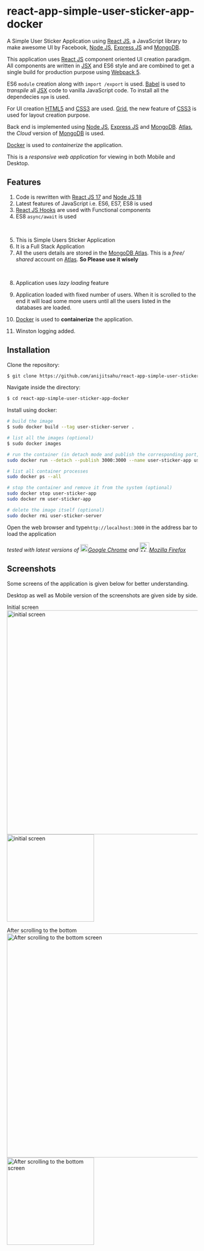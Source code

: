 # react-app-simple-user-sticker-app-docker

A Simple User Sticker Application using [React JS](https://reactjs.org/docs/getting-started.html), a JavaScript library to make awesome UI by Facebook, [Node JS](https://nodejs.org/en/docs), [Express JS](https://expressjs.com/en/api.html) and [MongoDB](https://docs.mongodb.com/).

This application uses [React JS](https://reactjs.org/docs/getting-started.html) component oriented UI creation paradigm. All components are written in [JSX](https://reactjs.org/docs/jsx-in-depth.html) and ES6 style and are
combined to get a single build for production purpose using [Webpack 5](https://webpack.js.org/concepts/).

ES6 `module` creation along with `import /export` is used. [Babel](https://babeljs.io/docs/en/babel-preset-react) is used to _transpile_ all [JSX](https://reactjs.org/docs/jsx-in-depth.html) code to vanilla JavaScript code. To install all the dependecies `npm` is used.

For UI creation [HTML5](https://www.w3schools.com/html/html5_intro.asp) and [CSS3](https://www.w3schools.com/css/) are used. [Grid](https://developer.mozilla.org/en-US/docs/Web/CSS/CSS_Grid_Layout), the new feature of [CSS3](https://www.w3schools.com/css/) is used for layout creation purpose.

Back end is implemented using [Node JS](https://nodejs.org/en/docs/), [Express JS](https://expressjs.com/en/api.html) and [MongoDB](https://docs.mongodb.com/). [Atlas](https://www.mongodb.com/cloud/atlas), the _Cloud_ version of [MongoDB](https://docs.mongodb.com/)
is used.

[Docker](https://docs.docker.com/language/nodejs/build-images/) is used to *containerize* the application.

This is a _responsive web application_ for viewing in both Mobile and Desktop.

## Features

1. Code is rewritten with [React JS 17](https://reactjs.org/docs/getting-started.html) and [Node JS 18](https://nodejs.org/en/docs/)
2. Latest features of JavaScript i.e. ES6, ES7, ES8 is used
3. [React JS Hooks](https://reactjs.org/docs/hooks-intro.html) are used with Functional components
4. ES8 `async/await` is used

<br/>

5. This is Simple Users Sticker Application
6. It is a Full Stack Application
7. All the users details are stored in the [MongoDB Atlas](https://www.mongodb.com/cloud/atlas). This is a _free/ shared_ account on [Atlas](https://www.mongodb.com/cloud/atlas). **So Please use it wisely**

<br/>

8. Application uses _lazy loading_ feature
9. Application loaded with fixed number of users. When it is scrolled to the end it will load some more users until all the users listed in the databases are loaded.
10. [Docker](https://docs.docker.com/language/nodejs/build-images/) is used to **containerize** the application.

11. Winston logging added.
<!---
<ul>
  <li> This is Simple set of Authentication APIs </li> 
  <li> All the common features like <strong>use creation, email validation, login, checking for authenticity of the user</strong> is implemented</li>
</ul>

- It is created using latest version of [Node JS 15](https://nodejs.org/docs/latest-v15.x/api/)

<ul>
 <li><b>Forget password</b> feature is implemented </li>
 <li><b>Reset password</b> as well as email id feature is added </li>
 <li>All the user details, email id, password is stored in a file <code>server/userlist.json</code>. <b>All the passwords are encrypted</b>.</li> 
</ul>

<ul>
  <li><i>Ready to use</i> REST APIs </li>
  <li>Can be consumed by <i>any</i> Frontend application framework that supports REST API</li>   
  <li>Can be used in conjunction with other popular JavaScript framework like <a href="https://reactjs.org/">ReactJS</a></li>  
</ul>

-->



## Installation

Clone the repository:

```bash
$ git clone https://github.com/anijitsahu/react-app-simple-user-sticker-app-docker.git
```

Navigate inside the directory:

```bash
$ cd react-app-simple-user-sticker-app-docker
```

Install using docker:

```bash
# build the image
$ sudo docker build --tag user-sticker-server .

# list all the images (optional)
$ sudo docker images

# run the container (in detach mode and publish the corresponding port, with a name)
sudo docker run --detach --publish 3000:3000 --name user-sticker-app user-sticker-server

# list all container processes
sudo docker ps --all

# stop the container and remove it from the system (optional)
sudo docker stop user-sticker-app
sudo docker rm user-sticker-app

# delete the image itself (optional)
sudo docker rmi user-sticker-server
```


Open the web browser and type`http://localhost:3000` in the address bar to load the application

_tested with latest versions of <img src="screenshots/chrome.png" width="20px" title="Google Chrome">[Google Chrome](https://www.google.com/chrome/) and <img src="screenshots/firefox.png" width="25px" title="Mozilla Firefox">[Mozilla Firefox](https://www.mozilla.org/en-US/firefox/new/)_

## Screenshots

Some screens of the application is given below for better understanding.

Desktop as well as Mobile version of the screenshots are given side by side.

<p> Initial screen <br/> 
 <img src="screenshots/desktop 1.png" width="590px" title="initial screen"/>
 <img src="screenshots/mobile 1.png" width="230px" title="initial screen"/> 
</p>
 
 <p> After scrolling to the bottom <br/> 
 <img src="screenshots/desktop 2.png" width="590px" title="After scrolling to the bottom  screen"/>
 <img src="screenshots/mobile 2.png" width="230px" title="After scrolling to the bottom  screen"/> 
</p>
